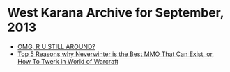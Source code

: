 # West Karana Archive for September, 2013

* [OMG, R U STILL AROUND?](10980.md)
* [Top 5 Reasons why Neverwinter is the Best MMO That Can Exist, or, How To Twerk in World of Warcraft](10985.md)
